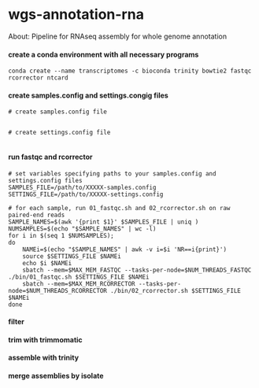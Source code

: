 # wgs-annotation-rna
About: Pipeline for RNAseq assembly for whole genome annotation


#### create a conda environment with all necessary programs
``` conda create --name transcriptomes -c bioconda trinity bowtie2 fastqc rcorrector ntcard ```

#### create samples.config and settings.congig files

```
# create samples.config file


# create settings.config file
 

```

#### run fastqc and rcorrector

```
# set variables specifying paths to your samples.config and settings.config files
SAMPLES_FILE=/path/to/XXXXX-samples.config
SETTINGS_FILE=/path/to/XXXXX-settings.config

# for each sample, run 01_fastqc.sh and 02_rcorrector.sh on raw paired-end reads
SAMPLE_NAMES=$(awk '{print $1}' $SAMPLES_FILE | uniq )
NUMSAMPLES=$(echo "$SAMPLE_NAMES" | wc -l)
for i in $(seq 1 $NUMSAMPLES);
do
	NAMEi=$(echo "$SAMPLE_NAMES" | awk -v i=$i 'NR==i{print}')
	source $SETTINGS_FILE $NAMEi
	echo $i $NAMEi
	sbatch --mem=$MAX_MEM_FASTQC --tasks-per-node=$NUM_THREADS_FASTQC ./bin/01_fastqc.sh $SETTINGS_FILE $NAMEi
	sbatch --mem=$MAX_MEM_RCORRECTOR --tasks-per-node=$NUM_THREADS_RCORRECTOR ./bin/02_rcorrector.sh $SETTINGS_FILE $NAMEi
done
```

#### filter



#### trim with trimmomatic



#### assemble with trinity



#### merge assemblies by isolate





